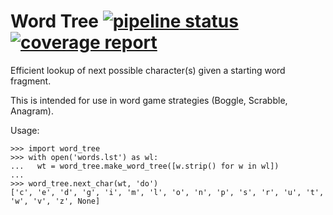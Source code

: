 # Word Tree [![pipeline status](https://gitlab.com/OldIronHorse/word_tree/badges/master/pipeline.svg)](https://gitlab.com/OldIronHorse/word_tree/-/commits/master) [![coverage report](https://gitlab.com/OldIronHorse/word_tree/badges/master/coverage.svg)](https://gitlab.com/OldIronHorse/word_tree/-/commits/master)


Efficient lookup of next possible character(s) given a starting word fragment.

This is intended for use in word game strategies (Boggle, Scrabble, Anagram).

Usage:

```
>>> import word_tree
>>> with open('words.lst') as wl:
...   wt = word_tree.make_word_tree([w.strip() for w in wl])
...
>>> word_tree.next_char(wt, 'do')
['c', 'e', 'd', 'g', 'i', 'm', 'l', 'o', 'n', 'p', 's', 'r', 'u', 't', 'w', 'v', 'z', None]
```

